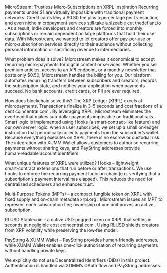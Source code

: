 MicroStream: Trustless Micro‑Subscriptions on XRPL
Inspiration
Recurring payments under $1 are virtually impossible with traditional payment networks. Credit cards levy a $0.30 fee plus a percentage per transaction, and even niche micropayment services still take a sizeable cut
thedefiant.io
. As a result, indie developers and creators are forced into monthly subscriptions or remain dependent on large platforms that hold their user data. With Microstream, we wanted to let creators offer pay‑per‑use or micro‑subscription services directly to their audience without collecting personal information or sacrificing revenue to intermediaries.

What problem does it solve?
Microstream makes it economical to accept recurring micro‑payments for digital content or services. Whether you sell premium articles, access to an API endpoint, or a monthly newsletter that costs only $0.50, Microstream handles the billing for you. Our platform automates recurring transfers between subscribers and creators, records the subscription state, and notifies your application when payments succeed. No bank accounts, credit cards, or PII are ever required.

How does blockchain solve this?
The XRP Ledger (XRPL) excels at micropayments. Transactions finalize in 3–5 seconds and cost fractions of a cent
coincentral.com
. By leveraging XRPL, Microstream eliminates the overhead that makes sub‑dollar payments impossible on traditional rails. Smart logic is implemented using Hooks (a smart‑contract‑like feature) and our own server logic: when a user subscribes, we set up a small on‑ledger instruction that periodically collects payments from the subscriber’s wallet. Because everything executes on XRPL, there is no escrow or custodial risk. The integration with XUMM Wallet allows customers to authorise recurring payments without sharing keys, and PayString addresses provide human‑readable account identifiers.

What unique features of XRPL were utilized?
Hooks – lightweight smart‑contract extensions that run before or after transactions. We use hooks to enforce the recurring payment logic on‑chain (e.g. verifying that a subscription’s payment interval has elapsed). This reduces the need for centralised schedulers and enhances trust.

Multi‑Purpose Tokens (MPTs) – a compact fungible token on XRPL with fixed supply and on‑chain metadata
xrpl.org
. Microstream issues an MPT to represent each subscription tier; ownership of one unit proves an active subscription.

RLUSD Stablecoin – a native USD‑pegged token on XRPL that settles in seconds at negligible cost
coincentral.com
. Using RLUSD shields creators from XRP volatility while preserving the low‑fee model.

PayString & XUMM Wallet – PayString provides human‑friendly addresses, while XUMM Wallet enables one‑click authorisation of recurring payments without handling private keys.

We explicitly do not use Decentralized Identifiers (DIDs) in this project. Authentication is handled via XUMM’s OAuth flow and PayString addresses.
